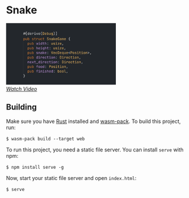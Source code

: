 # Snake

[<img src="./thumbnail.png" alt="Thumbnail" width="300" />][video]<br/>
[_Watch Video_][video]

[video]: https://www.youtube.com/watch?v=iR7Q_6quwSI

## Building

Make sure you have [Rust](https://www.rust-lang.org) installed and [wasm-pack](https://rustwasm.github.io/wasm-pack/). To build this project, run:

```
$ wasm-pack build --target web
```

To run this project, you need a static file server. You can install `serve` with npm:

```
$ npm install serve -g
```

Now, start your static file server and open `index.html`:

```
$ serve
```
